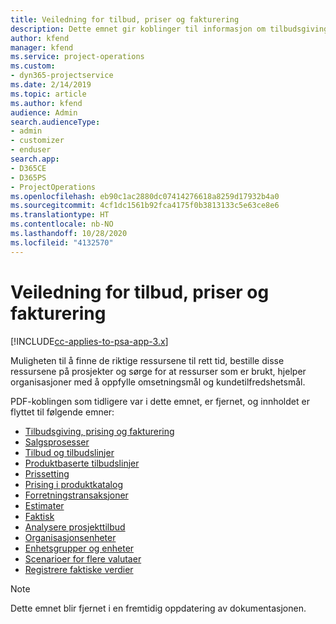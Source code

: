 ```yaml
---
title: Veiledning for tilbud, priser og fakturering
description: Dette emnet gir koblinger til informasjon om tilbudsgiving, fakturering og prising i Project Service Automation.
author: kfend
manager: kfend
ms.service: project-operations
ms.custom:
- dyn365-projectservice
ms.date: 2/14/2019
ms.topic: article
ms.author: kfend
audience: Admin
search.audienceType:
- admin
- customizer
- enduser
search.app:
- D365CE
- D365PS
- ProjectOperations
ms.openlocfilehash: eb90c1ac2880dc07414276618a8259d17932b4a0
ms.sourcegitcommit: 4cf1dc1561b92fca4175f0b3813133c5e63ce8e6
ms.translationtype: HT
ms.contentlocale: nb-NO
ms.lasthandoff: 10/28/2020
ms.locfileid: "4132570"
---
```

# <a name="basic-guide-to-quoting-pricing-and-billing"></a>Veiledning for tilbud, priser og fakturering

[!INCLUDE[cc-applies-to-psa-app-3.x](../../includes/cc-applies-to-psa-app-3x.md)]

Muligheten til å finne de riktige ressursene til rett tid, bestille disse ressursene på prosjekter og sørge for at ressurser som er brukt, hjelper organisasjoner med å oppfylle omsetningsmål og kundetilfredshetsmål. 

PDF-koblingen som tidligere var i dette emnet, er fjernet, og innholdet er flyttet til følgende emner:

- [Tilbudsgiving, prising og fakturering](../quote-bill-price.md)
- [Salgsprosesser](../basic-sales-process.md)
- [Tilbud og tilbudslinjer](../basic-quote-lines.md)
- [Produktbaserte tilbudslinjer](../product-based-quote-lines.md)
- [Prissetting](../basic-pricing.md)
- [Prising i produktkatalog](../product-catalog-pricing.md)
- [Forretningstransaksjoner](../basic-business-transactions.md)
- [Estimater](../estimates.md)
- [Faktisk](../actuals.md)
- [Analysere prosjekttilbud](../basic-analyzing-quotes.md)
- [Organisasjonsenheter](../advanced-organizational.md)
- [Enhetsgrupper og enheter](../advanced-units.md)
- [Scenarioer for flere valutaer](../advanced-currency.md)
- [Registrere faktiske verdier](../advanced-actuals.md)

> [!NOTE]
> Dette emnet blir fjernet i en fremtidig oppdatering av dokumentasjonen. 
